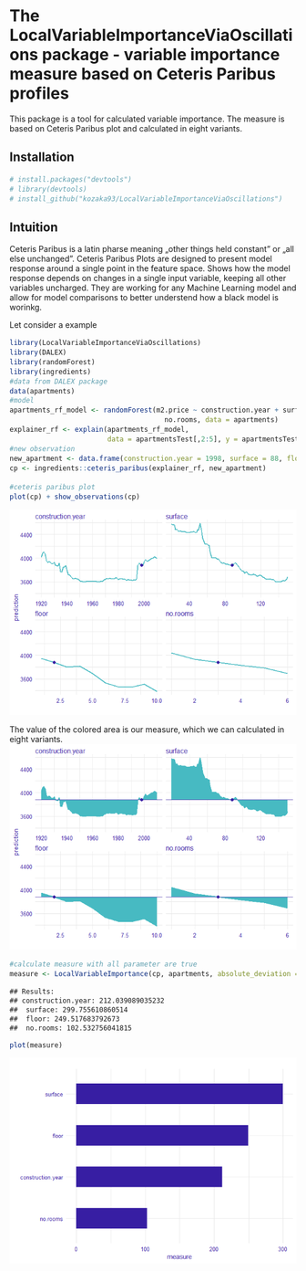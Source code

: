 
The LocalVariableImportanceViaOscillations package - variable importance measure based on Ceteris Paribus profiles
==================================================================================================================

<!-- [![Build Status](https://travis-ci.com/kozaka93/LocalVariableImportanceViaOscillations.svg?branch=master)](https://travis-ci.com/kozaka93/LocalVariableImportanceViaOscillations) -->
<!-- [![codecov](https://codecov.io/gh/kozaka93/LocalVariableImportanceViaOscillations/branch/master/graph/badge.svg)](https://codecov.io/gh/kozaka93/LocalVariableImportanceViaOscillations) -->
This package is a tool for calculated variable importance. The measure is based on Ceteris Paribus plot and calculated in eight variants.

Installation
------------

``` r
# install.packages("devtools")
# library(devtools)
# install_github("kozaka93/LocalVariableImportanceViaOscillations")
```

Intuition
---------

Ceteris Paribus is a latin pharse meaning „other things held constant” or „all else unchanged”. Ceteris Paribus Plots are designed to present model response around a single point in the feature space. Shows how the model response depends on changes in a single input variable, keeping all other variables uncharged. They are working for any Machine Learning model and allow for model comparisons to better understend how a black model is worinkg.

Let consider a example

``` r
library(LocalVariableImportanceViaOscillations)
library(DALEX)
library(randomForest)
library(ingredients)
#data from DALEX package 
data(apartments)
#model 
apartments_rf_model <- randomForest(m2.price ~ construction.year + surface + floor +
                                      no.rooms, data = apartments)
explainer_rf <- explain(apartments_rf_model,
                        data = apartmentsTest[,2:5], y = apartmentsTest$m2.price)
#new observation
new_apartment <- data.frame(construction.year = 1998, surface = 88, floor = 2L, no.rooms = 3)
cp <- ingredients::ceteris_paribus(explainer_rf, new_apartment)

#ceteris paribus plot
plot(cp) + show_observations(cp)
```

![](README_files/figure-markdown_github/unnamed-chunk-3-1.png)

The value of the colored area is our measure, which we can calculated in eight variants. ![](README_files/figure-markdown_github/unnamed-chunk-4-1.png)

``` r
#calculate measure with all parameter are true
measure <- LocalVariableImportance(cp, apartments, absolute_deviation = TRUE, point = TRUE, density = TRUE)
```

    ## Results: 
    ## construction.year: 212.039089035232
    ##  surface: 299.755610860514
    ##  floor: 249.517683792673
    ##  no.rooms: 102.532756041815

``` r
plot(measure)
```

![](README_files/figure-markdown_github/unnamed-chunk-5-1.png)
